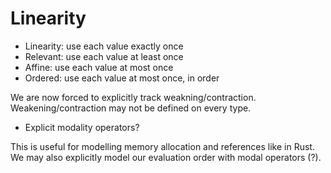 # Linearity
* Linearity: use each value exactly once
* Relevant: use each value at least once
* Affine: use each value at most once
* Ordered: use each value at most once, in order

We are now forced to explicitly track weakning/contraction.
Weakening/contraction may not be defined on every type.
* Explicit modality operators?

This is useful for modelling memory allocation and references like in Rust.
We may also explicitly model our evaluation order with modal operators (?).
